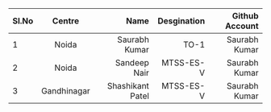 | Sl.No        | Centre | Name  |Desgination  |Github Account  |
| ------------ |:------:| -----:|------------:|---------------:|
| 1      | Noida | Saurabh Kumar |TO-1 |Saurabh Kumar |
| 2      | Noida      |   Sandeep Nair |MTSS-ES-V |Saurabh Kumar |
| 3 | Gandhinagar      |    Shashikant Patel |MTSS-ES-V |Saurabh Kumar |